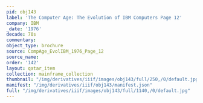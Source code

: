 ```yaml
---
pid: obj143
label: 'The Computer Age: The Evolution of IBM Computers Page 12'
company: IBM
_date: '1976'
decade: 70s
commentary:
object_type: brochure
source: CompAge_EvolIBM_1976_Page_12
source_name:
order: '142'
layout: qatar_item
collection: mainframe_collection
thumbnail: "/img/derivatives/iiif/images/obj143/full/250,/0/default.jpg"
manifest: "/img/derivatives/iiif/obj143/manifest.json"
full: "/img/derivatives/iiif/images/obj143/full/1140,/0/default.jpg"
---
```

